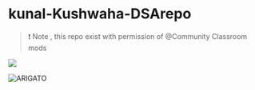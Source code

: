 # kunal-Kushwaha-DSArepo
> ❗ Note , this repo exist with permission of @Community Classroom mods

![](https://c.tenor.com/nk3vGEEfdDQAAAAC/anime-girl-im-innocent-anime-im-innocent.gif)


![ARIGATO](https://github.com/abhay-h/kunal-Kushwaha-DSArepo/blob/main/kunal_.gif)
